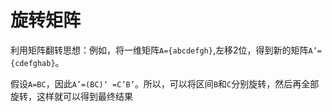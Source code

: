 # 旋转矩阵

利用矩阵翻转思想：例如，将一维矩阵`A={abcdefgh}`,左移2位，得到新的矩阵`A’={cdefghab}`。

假设`A=BC`，因此`A’=(BC)‘ =C’B’`。所以，可以将区间`B`和`C`分别旋转，然后再全部旋转，这样就可以得到最终结果